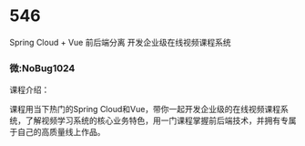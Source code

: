 # 546
Spring Cloud + Vue 前后端分离 开发企业级在线视频课程系统
### 微:NoBug1024 


课程介绍：

课程用当下热门的Spring Cloud和Vue，带你一起开发企业级的在线视频课程系统，了解视频学习系统的核心业务特色，用一门课程掌握前后端技术，并拥有专属于自己的高质量线上作品。
